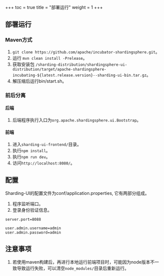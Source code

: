 +++
toc = true
title = "部署运行"
weight = 1
+++

## 部署运行

### Maven方式

1. `git clone https://github.com/apache/incubator-shardingsphere.git`。
1. 运行 `mvn clean install -Prelease`。
1. 获取安装包 `/sharding-distribution/shardingsphere-ui-distribution/target/apache-shardingsphere-incubating-${latest.release.version}--sharding-ui-bin.tar.gz`。
1. 解压缩后运行bin/start.sh。

### 前后分离

#### 后端
1. 后端程序执行入口为`org.apache.shardingsphere.ui.Bootstrap`。

#### 前端
1. 进入`sharding-ui-frontend/`目录。
1. 执行`npm install`。
1. 执行`npm run dev`。
1. 访问`http://localhost:8080/`。

## 配置

Sharding-UI的配置文件为conf/application.properties, 它有两部分组成。

1. 程序监听端口。
1. 登录身份验证信息。

```properties
server.port=8088

user.admin.username=admin
user.admin.password=admin
```

## 注意事项
1. 若使用maven构建后，再进行本地运行前端项目时，可能因为node版本不一致导致运行失败，可以清空`node_modules/`目录后重新运行。
